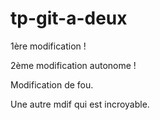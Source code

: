 # tp-git-a-deux

1ère modification !

2ème modification autonome !

Modification de fou.

Une autre mdif qui est incroyable.
